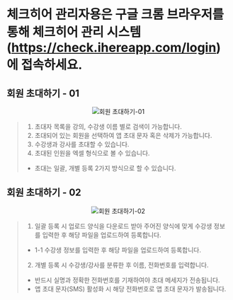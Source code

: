 # 체크히어 관리자용은 구글 크롬 브라우저를 통해 체크히어 관리 시스템 (https://check.ihereapp.com/login) 에 접속하세요.
## 회원 초대하기 - 01

<p align = "center">
<img alt="회원 초대하기-01" src="https://github.com/user-attachments/assets/2d633a8c-2c28-4f73-aef6-3a15762284d8">
<p/>

>1. 초대자 목록을 강의, 수강생 이름 별로 검색이 가능합니다.
>2. 초대되어 있는 회원을 선택하여 앱 초대 문자 혹은 삭제가 가능합니다.
>3. 수강생과 강사를 초대할 수 있습니다.
>4. 초대된 인원을 엑셀 형식으로 볼 수 있습니다.
> * 초대는 일괄, 개별 등록 2가지 방식으로 할 수 있습니다.

## 회원 초대하기 - 02

<p align = "center">
<img alt="회원 초대하기-02" src="https://github.com/user-attachments/assets/4ea83a4f-1ffb-4678-88bf-b5638aa38973">
<p/>

>1. 일괄 등록 시 업로드 양식을 다운로드 받아 주어진 양식에 맞게 수강생 정보를 입력한 후 해당 파일을 업로드하여 등록합니다.
> * 1-1 수강생 정보를 입력한 후 해당 파일을 업로드하여 등록합니다.
>2. 개별 등록 시 수강생/강사를 분류한 후 이름, 전화번호를 입력합니다.
> * 반드시 실명과 정확한 전화번호를 기재하여야 초대 메세지가 전송됩니다.
> * 앱 초대 문자(SMS) 활성화 시 해당 전화번호로 앱 초대 문자가 발송됩니다.



